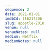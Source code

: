 ```yaml
---
sequence: 2
date: 2021-01-01
imdbId: tt6217306
slug: apostle-2018
venue: null
venueNotes: null
medium: Netflix
mediumNotes: null
---
```



